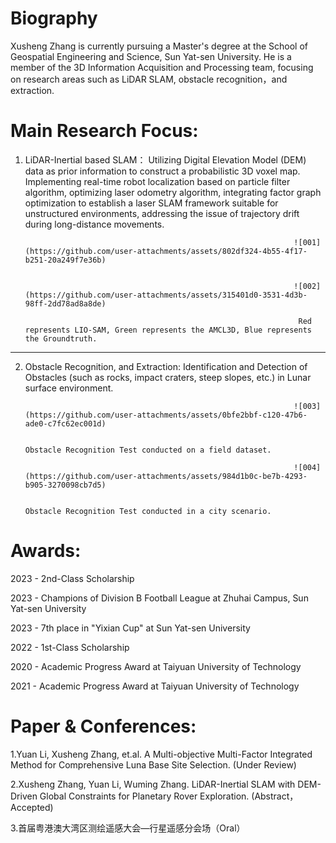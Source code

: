 
Biography
======
Xusheng Zhang is currently pursuing a Master's degree at the School of Geospatial Engineering and Science, Sun Yat-sen University. He is a member of the 3D Information Acquisition and Processing team, focusing on research areas such as LiDAR SLAM, obstacle recognition，and extraction.

Main Research Focus:
======
1. LiDAR-Inertial based SLAM：
Utilizing Digital Elevation Model (DEM) data as prior information to construct a probabilistic 3D voxel map. Implementing real-time robot localization based on particle filter algorithm, optimizing laser odometry algorithm, integrating factor graph optimization to establish a laser SLAM framework suitable for unstructured environments, addressing the issue of trajectory drift during long-distance movements.

                                                                   ![001](https://github.com/user-attachments/assets/802df324-4b55-4f17-b251-20a249f7e36b)


                                                                   ![002](https://github.com/user-attachments/assets/315401d0-3531-4d3b-98ff-2dd78ad8a8de)

                                                                    Red represents LIO-SAM, Green represents the AMCL3D, Blue represents the Groundtruth.

------
2. Obstacle Recognition, and Extraction:
Identification and Detection of Obstacles (such as rocks, impact craters, steep slopes, etc.) in Lunar surface environment.

                                                                   ![003](https://github.com/user-attachments/assets/0bfe2bbf-c120-47b6-ade0-c7fc62ec001d)

                                                                                  Obstacle Recognition Test conducted on a field dataset.

                                                                   ![004](https://github.com/user-attachments/assets/984d1b0c-be7b-4293-b905-3270098cb7d5)

                                                                                  Obstacle Recognition Test conducted in a city scenario.

Awards:
======
2023 - 2nd-Class Scholarship

2023 - Champions of Division B Football League at Zhuhai Campus, Sun Yat-sen University

2023 - 7th place in "Yixian Cup" at Sun Yat-sen University

2022 - 1st-Class Scholarship

2020 - Academic Progress Award at Taiyuan University of Technology

2021 - Academic Progress Award at Taiyuan University of Technology

Paper & Conferences:
======
1.Yuan Li, Xusheng Zhang, et.al. A Multi-objective Multi-Factor Integrated Method for Comprehensive Luna Base Site Selection. (Under Review)

2.Xusheng Zhang, Yuan Li, Wuming Zhang. LiDAR-Inertial SLAM with DEM-Driven Global Constraints for Planetary Rover Exploration. (Abstract，Accepted)

3.首届粤港澳大湾区测绘遥感大会—行星遥感分会场（Oral）
